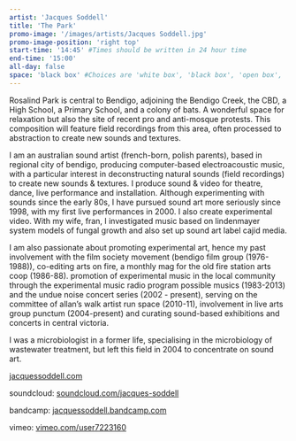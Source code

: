 ```yaml
---
artist: 'Jacques Soddell'
title: 'The Park'
promo-image: '/images/artists/Jacques Soddell.jpg'
promo-image-position: 'right top'
start-time: '14:45' #Times should be written in 24 hour time
end-time: '15:00'
all-day: false
space: 'black box' #Choices are 'white box', 'black box', 'open box', 'grounds'
---
```

<!-- Description -->
Rosalind Park is central to Bendigo, adjoining the Bendigo Creek, the CBD, a
High School, a Primary School, and a colony of bats. A wonderful space for relaxation but also the site of recent pro and anti-mosque protests. This composition will feature field recordings from this area, often processed to abstraction to create new sounds and textures.

<!-- Bio -->
I am an australian sound artist (french-born, polish parents), based in regional city of bendigo, producing computer-based electroacoustic music, with a particular interest in deconstructing natural sounds (field recordings) to create new sounds & textures. I produce sound & video for theatre, dance, live performance and installation. Although experimenting with sounds since the early 80s, I have pursued sound art more seriously since 1998, with my first live performances in 2000. I also create experimental video. With my wife, fran, I investigated music based on lindenmayer system models of fungal growth
and also set up sound art label cajid media.

I am also passionate about promoting experimental art, hence my past
involvement with the film society movement (bendigo film group (1976-1988)), co-editing arts on fire, a monthly mag for the old fire station arts coop  (1986-88). promotion of experimental music in the local community through the experimental music radio program  possible musics (1983-2013) and the undue noise concert series (2002 - present), serving on the committee of allan’s walk artist run space (2010-11), involvement in live arts group punctum (2004-present) and curating sound-based exhibitions and concerts in central victoria.  

I was a microbiologist in a former life, specialising in the microbiology of wastewater treatment, but left this field in 2004 to concentrate on sound art.

[jacquessoddell.com](http://jacquessoddell.com)

soundcloud: [soundcloud.com/jacques-soddell](https://soundcloud.com/jacques-soddell)

bandcamp: [jacquessoddell.bandcamp.com](https://jacquessoddell.bandcamp.com)

vimeo: [vimeo.com/user7223160](https://vimeo.com/user7223160)
